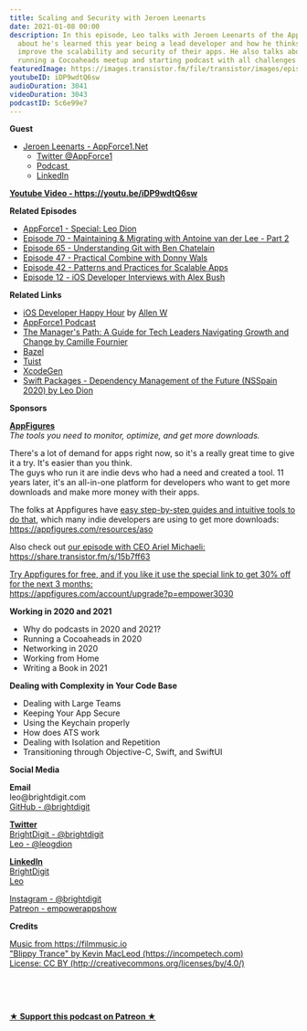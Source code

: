 ```yaml
---
title: Scaling and Security with Jeroen Leenarts
date: 2021-01-08 00:00
description: In this episode, Leo talks with Jeroen Leenarts of the AppForce1 podcast
  about he's learned this year being a lead developer and how he thinks teams can
  improve the scalability and security of their apps. He also talks about his year
  running a Cocoaheads meetup and starting podcast with all challenges of 2020.
featuredImage: https://images.transistor.fm/file/transistor/images/episode/430899/full_1609690804-artwork.jpg
youtubeID: iDP9wdtQ6sw
audioDuration: 3041
videoDuration: 3043
podcastID: 5c6e99e7
---
```

<p><b>Guest</b></p><ul><li>
<a href="https://appforce1.net">Jeroen Leenarts - AppForce1.Net</a><ul>
<li><a href="https://twitter.com/AppForce1">Twitter @AppForce1</a></li>
<li><a href="https://appforce1.net/podcast/">Podcast </a></li>
<li><a href="https://www.linkedin.com/in/leenarts">LinkedIn</a></li>
</ul>
</li></ul><p><a href="https://youtu.be/iDP9wdtQ6sw"><strong>Youtube Video - https://youtu.be/iDP9wdtQ6sw</strong></a></p><p><b>Related Episodes</b></p><ul>
<li><a href="https://www.buzzsprout.com/1414396/7124089">AppForce1 - Special: Leo Dion</a></li>
<li><a href="https://share.transistor.fm/s/dc84aaa9">Episode 70 - Maintaining &amp; Migrating with Antoine van der Lee - Part 2</a></li>
<li><a href="https://share.transistor.fm/s/8226bebf">Episode 65 - Understanding Git with Ben Chatelain</a></li>
<li><a href="https://share.transistor.fm/s/8442feb7">Episode 47 - Practical Combine with Donny Wals</a></li>
<li><a href="https://share.transistor.fm/s/4eba2003">Episode 42 - Patterns and Practices for Scalable Apps</a></li>
<li><a href="https://share.transistor.fm/s/bcf9bb21">Episode 12 - iOS Developer Interviews with Alex Bush</a></li>
</ul><p><b>Related Links</b></p><ul>
<li>
<a href="https://www.iosdevhappyhour.com/">iOS Developer Happy Hour</a> by <a href="https://twitter.com/codeine_coding?s=21">Allen W</a>
</li>
<li><a href="https://appforce1.net/podcast/">AppForce1 Podcast</a></li>
<li><a href="https://www.amazon.com/Managers-Path-Leaders-Navigating-Growth/dp/1491973897">The Manager's Path: A Guide for Tech Leaders Navigating Growth and Change by Camille Fournier</a></li>
<li><a href="https://www.bazel.build">Bazel</a></li>
<li><a href="https://tuist.io">Tuist</a></li>
<li><a href="https://github.com/yonaskolb/XcodeGen">XcodeGen</a></li>
<li><a href="https://vimeo.com/480555844/c2410e1f89">Swift Packages - Dependency Management of the Future (NSSpain 2020) by Leo Dion</a></li>
</ul><p><b>Sponsors</b></p><p><a href="https://appfigures.com/account/upgrade?p=empower3030"><strong>AppFigures</strong></a><strong><br></strong><em>The tools you need to monitor, optimize, and get more downloads.</em><strong></strong></p><p>There's a lot of demand for apps right now, so it's a really great time to give it a try. It's easier than you think.<br>The guys who run it are indie devs who had a need and created a tool. 11 years later, it's an all-in-one platform for developers who want to get more downloads and make more money with their apps.</p><p>The folks at Appfigures have <a href="https://appfigures.com/resources/aso">easy step-by-step guides and intuitive tools to do that</a>, which many indie developers are using to get more downloads:<br><a href="https://appfigures.com/resources/aso">https://appfigures.com/resources/aso</a></p><p>Also check out <a href="https://share.transistor.fm/s/15b7ff63">our episode with CEO Ariel Michaeli:<br>https://share.transistor.fm/s/15b7ff63</a></p><p><a href="https://appfigures.com/account/upgrade?p=empower3030">Try Appfigures for free, and if you like it use the special link to get 30% off for the next 3 months:</a><a href="https://www.linode.com/?r=97e09acbd5d304d87dadef749491d245e71c74e7"><br></a><a href="https://appfigures.com/account/upgrade?p=empower3030">https://appfigures.com/account/upgrade?p=empower3030</a></p><p><b>Working in 2020 and 2021</b></p><ul>
<li>Why do podcasts in 2020 and 2021?</li>
<li>Running a Cocoaheads in 2020</li>
<li>Networking in 2020</li>
<li>Working from Home</li>
<li>Writing a Book in 2021</li>
</ul><p><b>Dealing with Complexity in Your Code Base</b></p><ul>
<li>Dealing with Large Teams</li>
<li>Keeping Your App Secure</li>
<li>Using the Keychain properly</li>
<li>How does ATS work</li>
<li>Dealing with Isolation and Repetition</li>
<li>Transitioning through Objective-C, Swift, and SwiftUI</li>
</ul><p><b>Social Media</b></p><p><strong>Email</strong><br>leo@brightdigit.com<br><a href="https://github.com/brightdigit">GitHub - @brightdigit</a></p><p><a href="https://twitter.com/brightdigit"><strong>Twitter </strong><br>BrightDigit - @brightdigit</a><br><a href="https://twitter.com/leogdion">Leo - @leogdion</a></p><p><a href="https://www.linkedin.com/company/bright-digit"><strong>LinkedIn</strong><br>BrightDigit</a><br><a href="https://www.linkedin.com/in/leogdion/">Leo</a></p><p><a href="https://www.instagram.com/brightdigit/">Instagram - @brightdigit</a><br><a href="https://www.patreon.com/empowerappsshow">Patreon - empowerappshow</a></p><p><b>Credits</b></p><p><a href="https://filmmusic.io/">Music from https://filmmusic.io</a><br><a href="https://incompetech.com/">"Blippy Trance" by Kevin MacLeod (https://incompetech.com)</a><br><a href="http://creativecommons.org/licenses/by/4.0/">License: CC BY (http://creativecommons.org/licenses/by/4.0/)</a></p><p><br></p><p><br></p><p><strong><a href="https://www.patreon.com/empowerappsshow" rel="payment" title="★ Support this podcast on Patreon ★">★ Support this podcast on Patreon ★</a></strong></p>
      
